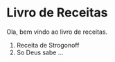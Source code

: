 <h1> Livro de Receitas </h1>

Ola, bem vindo ao livro de receitas. 

1. Receita de Strogonoff
2. So Deus sabe ...
